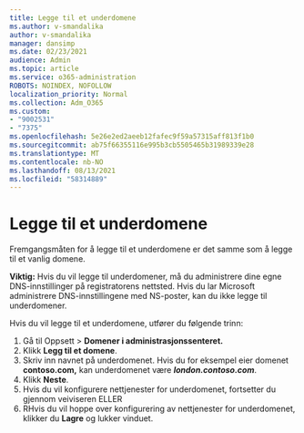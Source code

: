 ```yaml
---
title: Legge til et underdomene
ms.author: v-smandalika
author: v-smandalika
manager: dansimp
ms.date: 02/23/2021
audience: Admin
ms.topic: article
ms.service: o365-administration
ROBOTS: NOINDEX, NOFOLLOW
localization_priority: Normal
ms.collection: Adm_O365
ms.custom:
- "9002531"
- "7375"
ms.openlocfilehash: 5e26e2ed2aeeb12fafec9f59a57315aff813f1b0
ms.sourcegitcommit: ab75f66355116e995b3cb5505465b31989339e28
ms.translationtype: MT
ms.contentlocale: nb-NO
ms.lasthandoff: 08/13/2021
ms.locfileid: "58314889"
---
```

# <a name="add-a-subdomain"></a>Legge til et underdomene

Fremgangsmåten for å legge til et underdomene er det samme som å legge til et vanlig domene. 

**Viktig:** Hvis du vil legge til underdomener, må du administrere dine egne DNS-innstillinger på registratorens nettsted. Hvis du lar Microsoft administrere DNS-innstillingene med NS-poster, kan du ikke legge til underdomener. 

Hvis du vil legge til et underdomene, utfører du følgende trinn:

1. Gå til Oppsett > **Domener i administrasjonssenteret.**
2. Klikk **Legg til et domene**.
3. Skriv inn navnet på underdomenet. Hvis du for eksempel eier domenet **contoso.com,** kan underdomenet være **_london.contoso.com_**.
4. Klikk **Neste**.
5. Hvis du vil konfigurere nettjenester for underdomenet, fortsetter du gjennom veiviseren ELLER
6. RHvis du vil hoppe over konfigurering av nettjenester for underdomenet, klikker du **Lagre** og lukker vinduet.

